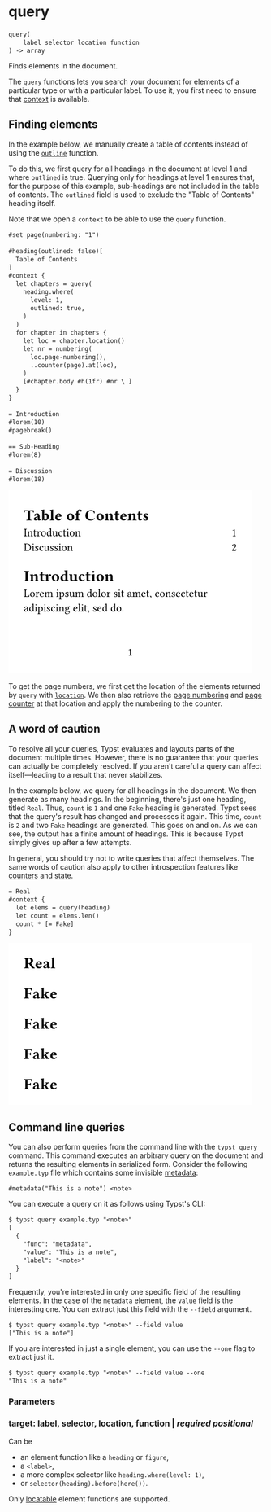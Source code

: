
# query

```
query(
    label selector location function
) -> array
```
Finds elements in the document.

The `query` functions lets you search your document for elements of a
particular type or with a particular label. To use it, you first need to
ensure that [context](/reference/context/ "context") is available.

## Finding elements

In the example below, we manually create a table of contents instead of
using the [`outline`](/reference/model/outline/ "`outline`") function.

To do this, we first query for all headings in the document at level 1
and where `outlined` is true. Querying only for headings at level 1
ensures that, for the purpose of this example, sub-headings are not
included in the table of contents. The `outlined` field is used to
exclude the "Table of Contents" heading itself.

Note that we open a `context` to be able to use the `query` function.

<div class="previewed-code">

    #set page(numbering: "1")

    #heading(outlined: false)[
      Table of Contents
    ]
    #context {
      let chapters = query(
        heading.where(
          level: 1,
          outlined: true,
        )
      )
      for chapter in chapters {
        let loc = chapter.location()
        let nr = numbering(
          loc.page-numbering(),
          ..counter(page).at(loc),
        )
        [#chapter.body #h(1fr) #nr \ ]
      }
    }

    = Introduction
    #lorem(10)
    #pagebreak()

    == Sub-Heading
    #lorem(8)

    = Discussion
    #lorem(18)

<div class="preview">

![Preview](/assets/8e8f9e9bb6b78c544e7cd2dd55edf70b.png)

</div>

</div>

To get the page numbers, we first get the location of the elements
returned by `query` with
[`location`](/reference/foundations/content/#definitions-location). We
then also retrieve the [page
numbering](/reference/introspection/location/#definitions-page-numbering)
and [page counter](/reference/introspection/counter/#page-counter) at
that location and apply the numbering to the counter.

## A word of caution

To resolve all your queries, Typst evaluates and layouts parts of the
document multiple times. However, there is no guarantee that your
queries can actually be completely resolved. If you aren't careful a
query can affect itself—leading to a result that never stabilizes.

In the example below, we query for all headings in the document. We then
generate as many headings. In the beginning, there's just one heading,
titled `Real`. Thus, `count` is `1` and one `Fake` heading is generated.
Typst sees that the query's result has changed and processes it again.
This time, `count` is `2` and two `Fake` headings are generated. This
goes on and on. As we can see, the output has a finite amount of
headings. This is because Typst simply gives up after a few attempts.

In general, you should try not to write queries that affect themselves.
The same words of caution also apply to other introspection features
like [counters](/reference/introspection/counter/) and
[state](/reference/introspection/state/ "state").

<div class="previewed-code">

    = Real
    #context {
      let elems = query(heading)
      let count = elems.len()
      count * [= Fake]
    }

<div class="preview">

![Preview](/assets/b66e3cb3bae911d3a0525883200bcf7.png)

</div>

</div>

## Command line queries

You can also perform queries from the command line with the
`typst query` command. This command executes an arbitrary query on the
document and returns the resulting elements in serialized form. Consider
the following `example.typ` file which contains some invisible
[metadata](/reference/introspection/metadata/ "metadata"):

    #metadata("This is a note") <note>

You can execute a query on it as follows using Typst's CLI:

```
$ typst query example.typ "<note>"
[
  {
    "func": "metadata",
    "value": "This is a note",
    "label": "<note>"
  }
]
```

Frequently, you're interested in only one specific field of the
resulting elements. In the case of the `metadata` element, the `value`
field is the interesting one. You can extract just this field with the
`--field` argument.

```
$ typst query example.typ "<note>" --field value
["This is a note"]
```

If you are interested in just a single element, you can use the `--one`
flag to extract just it.

```
$ typst query example.typ "<note>" --field value --one
"This is a note"
```


### Parameters


### target: label, selector, location, function | _required_ _positional_

Can be

- an element function like a `heading` or `figure`,
- a <span class="typ-label">`<label>`</span>,
- a more complex selector like
  `heading`<span class="typ-punct">`.`</span><span class="typ-func">`where`</span><span class="typ-punct">`(`</span>`level`<span class="typ-punct">`:`</span>` `<span class="typ-num">`1`</span><span class="typ-punct">`)`</span>,
- or
  <span class="typ-func">`selector`</span><span class="typ-punct">`(`</span>`heading`<span class="typ-punct">`)`</span><span class="typ-punct">`.`</span><span class="typ-func">`before`</span><span class="typ-punct">`(`</span><span class="typ-func">`here`</span><span class="typ-punct">`(`</span><span class="typ-punct">`)`</span><span class="typ-punct">`)`</span>.

Only [locatable](/reference/introspection/location/#locatable) element
functions are supported.

